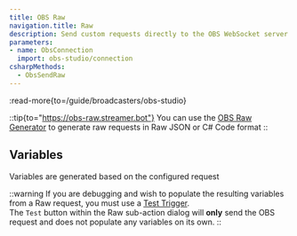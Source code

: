 ```yaml
---
title: OBS Raw
navigation.title: Raw
description: Send custom requests directly to the OBS WebSocket server
parameters:
- name: ObsConnection
  import: obs-studio/connection
csharpMethods:
  - ObsSendRaw
---
```


:read-more{to=/guide/broadcasters/obs-studio}

::tip{to="https://obs-raw.streamer.bot"}
You can use the [OBS Raw Generator](https://obs-raw.streamer.bot) to generate raw requests in Raw JSON or C# Code format
::

## Variables
Variables are generated based on the configured request

::warning
If you are debugging and wish to populate the resulting variables from a Raw request, you must use a [Test Trigger](/api/triggers/core/test).
<br>
The `Test` button within the Raw sub-action dialog will **only** send the OBS request and does not populate any variables on its own.
::